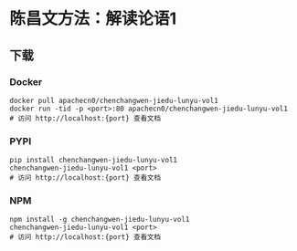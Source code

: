 # 陈昌文方法：解读论语1

## 下载

### Docker

```
docker pull apachecn0/chenchangwen-jiedu-lunyu-vol1
docker run -tid -p <port>:80 apachecn0/chenchangwen-jiedu-lunyu-vol1
# 访问 http://localhost:{port} 查看文档
```

### PYPI

```
pip install chenchangwen-jiedu-lunyu-vol1
chenchangwen-jiedu-lunyu-vol1 <port>
# 访问 http://localhost:{port} 查看文档
```

### NPM

```
npm install -g chenchangwen-jiedu-lunyu-vol1
chenchangwen-jiedu-lunyu-vol1 <port>
# 访问 http://localhost:{port} 查看文档
```